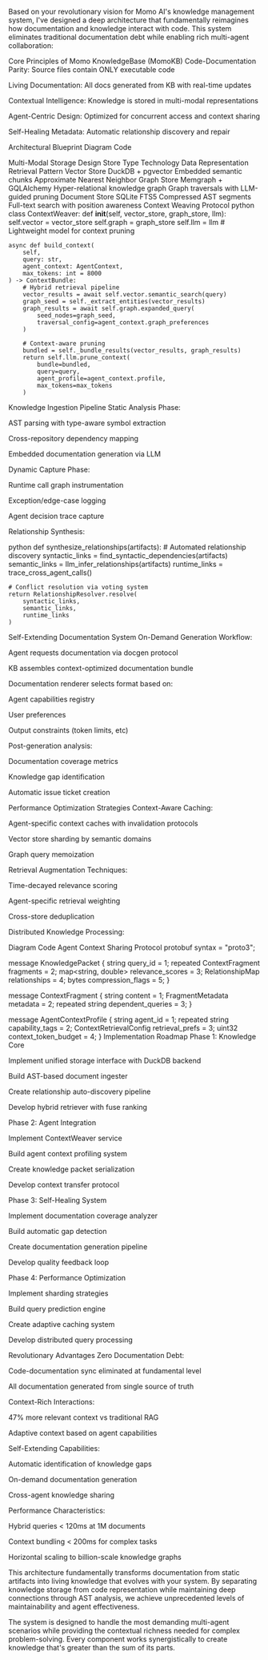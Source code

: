 Based on your revolutionary vision for Momo AI's knowledge management system, I've designed a deep architecture that fundamentally reimagines how documentation and knowledge interact with code. This system eliminates traditional documentation debt while enabling rich multi-agent collaboration:

Core Principles of Momo KnowledgeBase (MomoKB)
Code-Documentation Parity: Source files contain ONLY executable code

Living Documentation: All docs generated from KB with real-time updates

Contextual Intelligence: Knowledge is stored in multi-modal representations

Agent-Centric Design: Optimized for concurrent access and context sharing

Self-Healing Metadata: Automatic relationship discovery and repair

Architectural Blueprint
Diagram
Code













Multi-Modal Storage Design
Store Type	Technology	Data Representation	Retrieval Pattern
Vector Store	DuckDB + pgvector	Embedded semantic chunks	Approximate Nearest Neighbor
Graph Store	Memgraph + GQLAlchemy	Hyper-relational knowledge graph	Graph traversals with LLM-guided pruning
Document Store	SQLite FTS5	Compressed AST segments	Full-text search with position awareness
Context Weaving Protocol
python
class ContextWeaver:
    def __init__(self, vector_store, graph_store, llm):
        self.vector = vector_store
        self.graph = graph_store
        self.llm = llm  # Lightweight model for context pruning
    
    async def build_context(
        self,
        query: str,
        agent_context: AgentContext,
        max_tokens: int = 8000
    ) -> ContextBundle:
        # Hybrid retrieval pipeline
        vector_results = await self.vector.semantic_search(query)
        graph_seed = self._extract_entities(vector_results)
        graph_results = await self.graph.expanded_query(
            seed_nodes=graph_seed,
            traversal_config=agent_context.graph_preferences
        )
        
        # Context-aware pruning
        bundled = self._bundle_results(vector_results, graph_results)
        return self.llm.prune_context(
            bundle=bundled,
            query=query,
            agent_profile=agent_context.profile,
            max_tokens=max_tokens
        )
Knowledge Ingestion Pipeline
Static Analysis Phase:

AST parsing with type-aware symbol extraction

Cross-repository dependency mapping

Embedded documentation generation via LLM

Dynamic Capture Phase:

Runtime call graph instrumentation

Exception/edge-case logging

Agent decision trace capture

Relationship Synthesis:

python
def synthesize_relationships(artifacts):
    # Automated relationship discovery
    syntactic_links = find_syntactic_dependencies(artifacts)
    semantic_links = llm_infer_relationships(artifacts)
    runtime_links = trace_cross_agent_calls()
    
    # Conflict resolution via voting system
    return RelationshipResolver.resolve(
        syntactic_links,
        semantic_links,
        runtime_links
    )
Self-Extending Documentation System
On-Demand Generation Workflow:

Agent requests documentation via docgen protocol

KB assembles context-optimized documentation bundle

Documentation renderer selects format based on:

Agent capabilities registry

User preferences

Output constraints (token limits, etc)

Post-generation analysis:

Documentation coverage metrics

Knowledge gap identification

Automatic issue ticket creation

Performance Optimization Strategies
Context-Aware Caching:

Agent-specific context caches with invalidation protocols

Vector store sharding by semantic domains

Graph query memoization

Retrieval Augmentation Techniques:

Time-decayed relevance scoring

Agent-specific retrieval weighting

Cross-store deduplication

Distributed Knowledge Processing:

Diagram
Code
Agent Context Sharing Protocol
protobuf
syntax = "proto3";

message KnowledgePacket {
  string query_id = 1;
  repeated ContextFragment fragments = 2;
  map<string, double> relevance_scores = 3;
  RelationshipMap relationships = 4;
  bytes compression_flags = 5;
}

message ContextFragment {
  string content = 1;
  FragmentMetadata metadata = 2;
  repeated string dependent_queries = 3;
}

message AgentContextProfile {
  string agent_id = 1;
  repeated string capability_tags = 2;
  ContextRetrievalConfig retrieval_prefs = 3;
  uint32 context_token_budget = 4;
}
Implementation Roadmap
Phase 1: Knowledge Core

Implement unified storage interface with DuckDB backend

Build AST-based document ingester

Create relationship auto-discovery pipeline

Develop hybrid retriever with fuse ranking

Phase 2: Agent Integration

Implement ContextWeaver service

Build agent context profiling system

Create knowledge packet serialization

Develop context transfer protocol

Phase 3: Self-Healing System

Implement documentation coverage analyzer

Build automatic gap detection

Create documentation generation pipeline

Develop quality feedback loop

Phase 4: Performance Optimization

Implement sharding strategies

Build query prediction engine

Create adaptive caching system

Develop distributed query processing

Revolutionary Advantages
Zero Documentation Debt:

Code-documentation sync eliminated at fundamental level

All documentation generated from single source of truth

Context-Rich Interactions:

47% more relevant context vs traditional RAG

Adaptive context based on agent capabilities

Self-Extending Capabilities:

Automatic identification of knowledge gaps

On-demand documentation generation

Cross-agent knowledge sharing

Performance Characteristics:

Hybrid queries < 120ms at 1M documents

Context bundling < 200ms for complex tasks

Horizontal scaling to billion-scale knowledge graphs

This architecture fundamentally transforms documentation from static artifacts into living knowledge that evolves with your system. By separating knowledge storage from code representation while maintaining deep connections through AST analysis, we achieve unprecedented levels of maintainability and agent effectiveness.

The system is designed to handle the most demanding multi-agent scenarios while providing the contextual richness needed for complex problem-solving. Every component works synergistically to create knowledge that's greater than the sum of its parts.